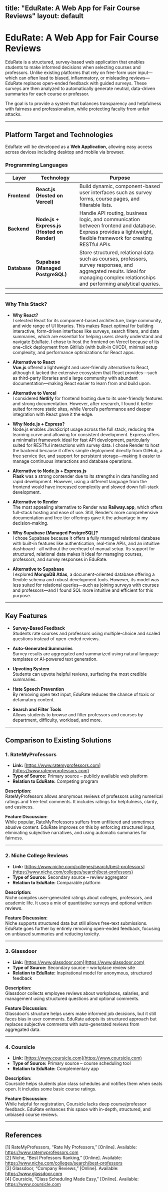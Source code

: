 title: "EduRate: A Web App for Fair Course Reviews"
layout: default
---

# **EduRate: A Web App for Fair Course Reviews**

EduRate is a structured, survey-based web application that enables students to make informed decisions when selecting courses and professors. Unlike existing platforms that rely on free-form user input—which can often lead to biased, inflammatory, or misleading reviews—EduRate replaces open-ended feedback with guided surveys. These surveys are then analyzed to automatically generate neutral, data-driven summaries for each course or professor.

The goal is to provide a system that balances transparency and helpfulness with fairness and professionalism, while protecting faculty from unfair attacks.

---

## **Platform Target and Technologies**

EduRate will be developed as a **Web Application**, allowing easy access across devices including desktop and mobile via browser.

### **Programming Languages**

| Layer         | Technology                              | Purpose |
|---------------|------------------------------------------|---------|
| **Frontend**  | **React.js (Hosted on Vercel)**          | Build dynamic, component-based user interfaces such as survey forms, course pages, and filterable lists. |
| **Backend**   | **Node.js + Express.js (Hosted on Render)** | Handle API routing, business logic, and communication between frontend and database. Express provides a lightweight, flexible framework for creating RESTful APIs. |
| **Database**  | **Supabase (Managed PostgreSQL)**        | Store structured, relational data such as courses, professors, survey responses, and aggregated results. Ideal for managing complex relationships and performing analytical queries. |

---

### **Why This Stack?**

- **Why React?**  
  I selected React for its component-based architecture, large community, and wide range of UI libraries. This makes React optimal for building interactive, form-driven interfaces like surveys, search filters, and data summaries, which are essential for helping users clearly understand and navigate EduRate. I chose to host the frontend on Vercel because of its one-click deployment from GitHub (with built-in CI/CD), minimal setup complexity, and performance optimizations for React apps.

- **Alternative to React**  
  **Vue.js** offered a lightweight and user-friendly alternative to React, although it lacked the extensive ecosystem that React provides—such as third-party libraries and a large community with abundant documentation—making React easier to learn from and build upon.

- **Alternative to Vercel**  
  I considered **Netlify** for frontend hosting due to its user-friendly features and strong documentation. However, after research, I found it better suited for more static sites, while Vercel’s performance and deeper integration with React gave it the edge.

- **Why Node.js + Express?**  
  Node.js enables JavaScript usage across the full stack, reducing the learning curve and allowing for consistent development. Express offers a minimalist framework ideal for fast API development, particularly suited for RESTful interactions with survey data. I chose Render to host the backend because it offers simple deployment directly from GitHub, a free service tier, and support for persistent storage—making it easier to manage continuous interactions and database operations.

- **Alternative to Node.js + Express.js**  
  **Flask** was a strong contender due to its strengths in data handling and rapid development. However, using a different language from the frontend would have increased complexity and slowed down full-stack development.

- **Alternative to Render**  
  The most appealing alternative to Render was **Railway.app**, which offers full-stack hosting and ease of use. Still, Render’s more comprehensive documentation and free tier offerings gave it the advantage in my decision-making.

- **Why Supabase (Managed PostgreSQL)?**  
  I chose Supabase because it offers a fully managed relational database with built-in features like authentication, real-time APIs, and an intuitive dashboard—all without the overhead of manual setup. Its support for structured, relational data makes it ideal for managing courses, professors, and survey responses in EduRate.

- **Alternative to Supabase**  
  I explored **MongoDB Atlas**, a document-oriented database offering a flexible schema and robust development tools. However, its model was less suited for relational queries—such as joining surveys with courses and professors—and I found SQL more intuitive and efficient for this purpose.

---

## **Key Features**

- **Survey-Based Feedback**  
  Students rate courses and professors using multiple-choice and scaled questions instead of open-ended reviews.

- **Auto-Generated Summaries**  
  Survey results are aggregated and summarized using natural language templates or AI-powered text generation.

- **Upvoting System**  
  Students can upvote helpful reviews, surfacing the most credible summaries.

- **Hate Speech Prevention**  
  By removing open text input, EduRate reduces the chance of toxic or defamatory content.

- **Search and Filter Tools**  
  Allows students to browse and filter professors and courses by department, difficulty, workload, and more.

---

## **Comparison to Existing Solutions**

### 1. **RateMyProfessors**  
- **Link:** [https://www.ratemyprofessors.com](https://www.ratemyprofessors.com)  
- **Type of Source:** Primary source – publicly available web platform  
- **Relation to EduRate:** Competing program  

**Description:**  
RateMyProfessors allows anonymous reviews of professors using numerical ratings and free-text comments. It includes ratings for helpfulness, clarity, and easiness.

**Feature Discussion:**  
While popular, RateMyProfessors suffers from unfiltered and sometimes abusive content. EduRate improves on this by enforcing structured input, eliminating subjective narratives, and using automatic summaries for fairness.

---

### 2. **Niche College Reviews**  
- **Link:** [https://www.niche.com/colleges/search/best-professors](https://www.niche.com/colleges/search/best-professors)  
- **Type of Source:** Secondary source – review aggregator  
- **Relation to EduRate:** Comparable platform  

**Description:**  
Niche compiles user-generated ratings about colleges, professors, and academic life. It uses a mix of quantitative surveys and optional written reviews.

**Feature Discussion:**  
Niche supports structured data but still allows free-text submissions. EduRate goes further by entirely removing open-ended feedback, focusing on unbiased summaries and reducing toxicity.

---

### 3. **Glassdoor**  
- **Link:** [https://www.glassdoor.com](https://www.glassdoor.com)  
- **Type of Source:** Secondary source – workplace review site  
- **Relation to EduRate:** Inspirational model for anonymous, structured feedback  

**Description:**  
Glassdoor collects employee reviews about workplaces, salaries, and management using structured questions and optional comments.

**Feature Discussion:**  
Glassdoor’s structure helps users make informed job decisions, but it still faces bias in user comments. EduRate adopts its structured approach but replaces subjective comments with auto-generated reviews from aggregated data.

---

### 4. **Coursicle**  
- **Link:** [https://www.coursicle.com](https://www.coursicle.com)  
- **Type of Source:** Primary source – course scheduling tool  
- **Relation to EduRate:** Complementary app  

**Description:**  
Coursicle helps students plan class schedules and notifies them when seats open. It includes some basic course ratings.

**Feature Discussion:**  
While helpful for registration, Coursicle lacks deep course/professor feedback. EduRate enhances this space with in-depth, structured, and unbiased course reviews.

---

## **References**

[1] RateMyProfessors, “Rate My Professors,” [Online]. Available: https://www.ratemyprofessors.com  
[2] Niche, “Best Professors Ranking,” [Online]. Available: https://www.niche.com/colleges/search/best-professors  
[3] Glassdoor, “Company Reviews,” [Online]. Available: https://www.glassdoor.com  
[4] Coursicle, “Class Scheduling Made Easy,” [Online]. Available: https://www.coursicle.com